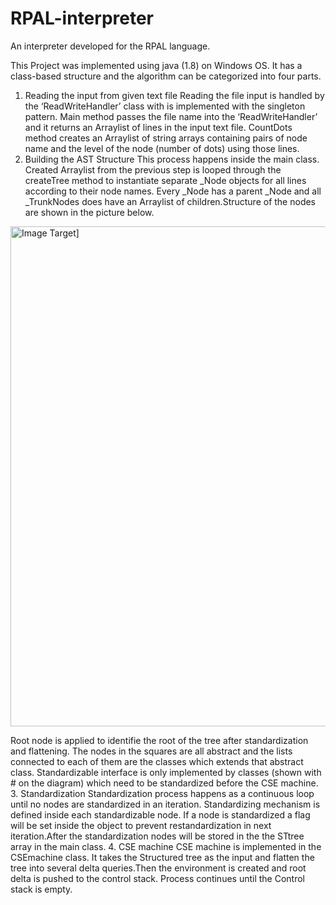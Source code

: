 # RPAL-interpreter
An interpreter developed for the RPAL language.


This Project was implemented using java (1.8) on Windows OS. It has a class-based structure and the algorithm can be categorized into four parts.

1.	Reading the input from given text file
Reading the file input is handled by the ‘ReadWriteHandler’ class with is implemented with the singleton pattern. Main method passes the file name into the ‘ReadWriteHandler’ and it returns an Arraylist of lines in the input text file. CountDots method creates an Arraylist of string arrays containing pairs of node name and the level of the node (number of dots) using those lines.
2.	Building the AST Structure
This process happens inside the main class. Created Arraylist from the previous step is looped through the createTree method to instantiate separate _Node objects for all lines according to their node names. Every _Node has a parent _Node and all _TrunkNodes does have an Arraylist of children.Structure of the nodes are shown in the picture below.

<img src="https://github.com/chamikaCN/Rise_of_Pharaohs-CSEnightApp/blob/master/ReadME%20contents/ImageTarget.jpg" alt="Image Target]" height="800px">  

Root node is applied to identifie the root of the tree after standardization and flattening. The nodes in the squares are all abstract and the lists connected to each of them are the classes which extends that abstract class. Standardizable interface is only implemented by classes (shown with # on the diagram) which need to be standardized before the CSE machine.
3.	Standardization
Standardization process happens as a continuous loop until no nodes are standardized in an iteration. Standardizing mechanism is defined inside each standardizable node. If a node is standardized a flag will be set inside the object to prevent restandardization in next iteration.After the standardization nodes will be stored in the the STtree array in the main class.
4.	CSE machine
CSE machine is implemented in the CSEmachine class. It takes the Structured tree as the input and flatten the tree into several delta queries.Then the environment is created and root delta is pushed to the control stack. Process continues until the Control stack is empty.
